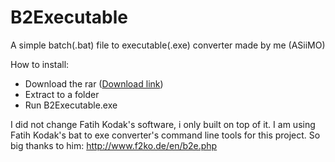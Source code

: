 # B2Executable

A simple batch(.bat) file to executable(.exe) converter made by me (ASiiMO)

How to install:
- Download the rar ([Download link](https://www.dropbox.com/s/rws8mins9vfw1k0/B2Executable.rar?dl=1))
- Extract to a folder
- Run B2Executable.exe

I did not change Fatih Kodak's software, i only built on top of it.
I am using Fatih Kodak's bat to exe converter's command line tools for this project.
So big thanks to him:
http://www.f2ko.de/en/b2e.php
